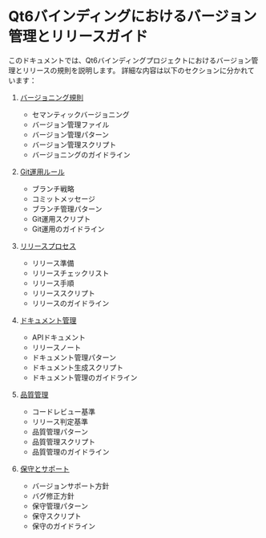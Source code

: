 # Qt6バインディングにおけるバージョン管理とリリースガイド

このドキュメントでは、Qt6バインディングプロジェクトにおけるバージョン管理とリリースの規則を説明します。
詳細な内容は以下のセクションに分かれています：

1. [バージョニング規則](version_release/1_versioning_rules.md)
   - セマンティックバージョニング
   - バージョン管理ファイル
   - バージョン管理パターン
   - バージョン管理スクリプト
   - バージョニングのガイドライン

2. [Git運用ルール](version_release/2_git_operation_rules.md)
   - ブランチ戦略
   - コミットメッセージ
   - ブランチ管理パターン
   - Git運用スクリプト
   - Git運用のガイドライン

3. [リリースプロセス](version_release/3_release_process.md)
   - リリース準備
   - リリースチェックリスト
   - リリース手順
   - リリーススクリプト
   - リリースのガイドライン

4. [ドキュメント管理](version_release/4_documentation_management.md)
   - APIドキュメント
   - リリースノート
   - ドキュメント管理パターン
   - ドキュメント生成スクリプト
   - ドキュメント管理のガイドライン

5. [品質管理](version_release/5_quality_management.md)
   - コードレビュー基準
   - リリース判定基準
   - 品質管理パターン
   - 品質管理スクリプト
   - 品質管理のガイドライン

6. [保守とサポート](version_release/6_maintenance_and_support.md)
   - バージョンサポート方針
   - バグ修正方針
   - 保守管理パターン
   - 保守スクリプト
   - 保守のガイドライン
